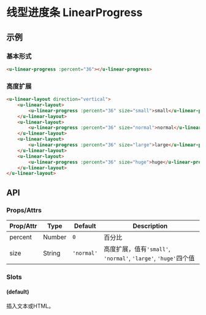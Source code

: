 # 线型进度条 LinearProgress

## 示例
### 基本形式

``` html
<u-linear-progress :percent="36"></u-linear-progress>
```

### 高度扩展

``` html
<u-linear-layout direction="vertical">
    <u-linear-layout>
        <u-linear-progress :percent="36" size="small">small</u-linear-progress>
    </u-linear-layout>
    <u-linear-layout>
        <u-linear-progress :percent="36" size="normal">normal</u-linear-progress>
    </u-linear-layout>
    <u-linear-layout>
        <u-linear-progress :percent="36" size="large">large</u-linear-progress>
    </u-linear-layout>
    <u-linear-layout>
        <u-linear-progress :percent="36" size="huge">huge</u-linear-progress>
    </u-linear-layout>
</u-linear-layout>
```


## API
### Props/Attrs

| Prop/Attr | Type | Default | Description |
| --------- | ---- | ------- | ----------- |
| percent | Number | `0` | 百分比 |
| size | String | `'normal'` | 高度扩展，值有`'small'`, `'normal'`, `'large'`, `'huge'`四个值 |

### Slots

#### (default)

插入文本或HTML。
